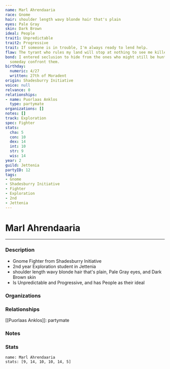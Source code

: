 ```yaml
---
name: Marl Ahrendaaria
race: Gnome
hair: shoulder length wavy blonde hair that's plain
eyes: Pale Gray
skin: Dark Brown
ideal: People
trait1: Unpredictable
trait2: Progressive
trait: If someone is in trouble, I'm always ready to lend help.
flaw: The tyrant who rules my land will stop at nothing to see me killed.
bond: I entered seclusion to hide from the ones who might still be hunting me. I must
  someday confront them.
birthday:
  numeric: 4/27
  written: 27th of Moradent
origin: Shadesburry Initiative
voice: null
relvance: 0
relationships:
- name: Puorlaas Anklos
  type: partymate
organizations: []
notes: []
track: Exploration
spec: Fighter
stats:
  cha: 5
  con: 10
  dex: 14
  int: 10
  str: 9
  wis: 14
year: 2
guild: Jettenia
partyID: 12
tags:
- Gnome
- Shadesburry Initiative
- Fighter
- Exploration
- 2nd
- Jettenia
---
```

# Marl Ahrendaaria
---
### Description
- Gnome Fighter from Shadesburry Initiative
- 2nd year Exploration student in Jettenia
- shoulder length wavy blonde hair that's plain, Pale Gray eyes, and Dark Brown skin
- Is Unpredictable and Progressive, and has People as their ideal

### Organizations

### Relationships
[[Puorlaas Anklos]]: partymate

### Notes

### Stats
```statblock
name: Marl Ahrendaaria
stats: [9, 14, 10, 10, 14, 5]
```